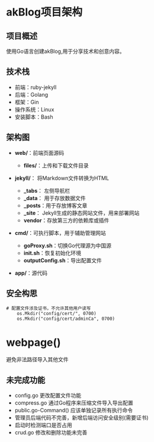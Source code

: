 # akBlog项目架构

## 项目概述
使用Go语言创建akBlog,用于分享技术和创意内容。

## 技术栈
- 前端：ruby-jekyll
- 后端：Golang
- 框架：Gin
- 操作系统：Linux
- 安装脚本：Bash

## 架构图

- **web/**：前端页面源码
  - **files/**：上传和下载文件目录

- **jekyll/**： 将Markdown文件转换为HTML
    - **_tabs**： 左侧导航栏
    - **_data**： 用于存放数据文件
    - **_posts**：用于存放博客文章
    - **_site**： Jekyll生成的静态网站文件，用来部署网站
    - **vendor**：存放第三方的依赖库或插件
 
- **cmd/**：可执行脚本，用于辅助管理网站
    - **goProxy.sh**：切换Go代理源为中国源
    - **init.sh**：恢复初始化环境
    - **outputConfig.sh**：导出配置文件

- **app/**：源代码


## 安全构思
```
# 配置文件涉及证书，不允许其他用户读写
	os.Mkdir("config/cert/", 0700) 
	os.Mkdir("config/cert/adminCa", 0700)

```
# webpage()
避免非法路径导入其他文件

## 未完成功能
* config.go 更改配置文件功能
* compress.go 通过Go程序来压缩文件导入导出配置
* public.go-Command() 应该单独记录所有执行命令
* 管理员后端代码不完善，新增后端访问安全级别(需要证书)
* 启动时检测端口是否占用
* crud.go 修改和删除功能未完善
